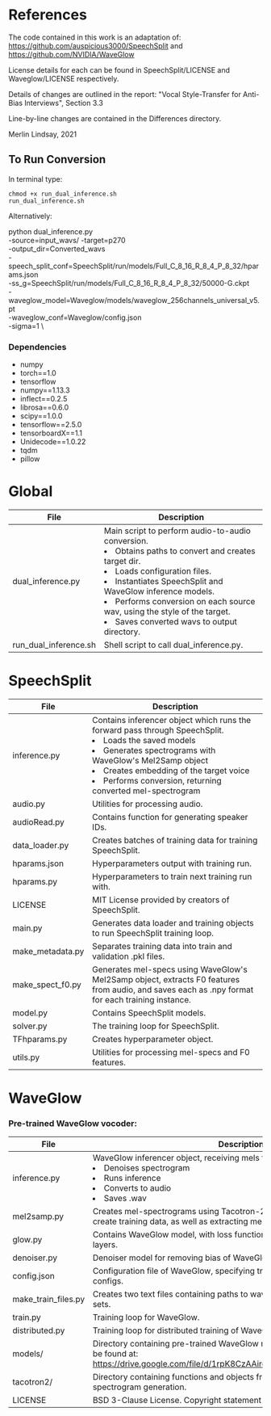 # References
The code contained in this work is an adaptation of:
https://github.com/auspicious3000/SpeechSplit and
https://github.com/NVIDIA/WaveGlow

License details for each can be found in SpeechSplit/LICENSE and 
Waveglow/LICENSE respectively. 

Details of changes are outlined in the report:
"Vocal Style-Transfer for Anti-Bias Interviews", Section 3.3

Line-by-line changes are contained in the Differences directory.

Merlin Lindsay, 2021

## To Run Conversion
In terminal type:

	chmod +x run_dual_inference.sh 
	run_dual_inference.sh

Alternatively:

python dual_inference.py \
	-source=input_wavs/
	-target=p270 \
	-output_dir=Converted_wavs \
	-speech_split_conf=SpeechSplit/run/models/Full_C_8_16_R_8_4_P_8_32/hparams.json \
	-ss_g=SpeechSplit/run/models/Full_C_8_16_R_8_4_P_8_32/50000-G.ckpt \
	-waveglow_model=Waveglow/models/waveglow_256channels_universal_v5.pt \
	-waveglow_conf=Waveglow/config.json \
	-sigma=1 \


<!-- WaveGlow -->
### Dependencies 
* numpy
* torch==1.0
* tensorflow
* numpy==1.13.3
* inflect==0.2.5
* librosa==0.6.0
* scipy==1.0.0
* tensorflow==2.5.0 
* tensorboardX==1.1
* Unidecode==1.0.22
* tqdm
* pillow

# Global

| File | Description |
|----------------|----------------|
| dual_inference.py | Main script to perform audio-to-audio conversion. <li>Obtains paths to convert and creates target dir.</li><li>Loads configuration files.</li><li>Instantiates SpeechSplit and WaveGlow inference models.</li><li>Performs conversion on each source wav, using the style of the target.</li><li>Saves converted wavs to output directory. </li> |
| run_dual_inference.sh | Shell script to call dual_inference.py. |



# SpeechSplit


| File | Description |
|----------------|----------------|
| inference.py | Contains inferencer object which runs the forward pass through SpeechSplit. <li> Loads the saved models</li><li> Generates spectrograms with WaveGlow's Mel2Samp object</li><li> Creates embedding of the target voice</li><li> Performs conversion, returning converted mel-spectrogram</li> |
| audio.py | Utilities for processing audio. |
| audioRead.py | Contains function for generating speaker IDs. |
| data_loader.py | Creates batches of training data for training SpeechSplit. |
| hparams.json | Hyperparameters output with training run. |
| hparams.py | Hyperparameters to train next training run with. |
| LICENSE | MIT License provided by creators of SpeechSplit. |
| main.py | Generates data loader and training objects to run SpeechSplit training loop. |
| make_metadata.py | Separates training data into train and validation .pkl files. |
| make_spect_f0.py | Generates mel-specs using WaveGlow's Mel2Samp object, extracts F0 features from audio, and saves each as .npy format for each training instance. |
| model.py | Contains SpeechSplit models. |
| solver.py | The training loop for SpeechSplit. |
| TFhparams.py | Creates hyperparameter object. |
| utils.py | Utilities for processing mel-specs and F0 features. |


# WaveGlow

### Pre-trained WaveGlow vocoder:

| File | Description |
|----------------|----------------|
| inference.py | WaveGlow inferencer object, receiving mels from SpeechSplit. <li>Denoises spectrogram</li><li>Runs inference</li><li>Converts to audio</li><li>Saves .wav</li> |
| mel2samp.py | Creates mel-spectrograms using Tacotron-2's STFT. This object is used to create training data, as well as extracting mel-specs during inference.|
| glow.py | Contains WaveGlow model, with loss function, and WaveNet affine coupling layers. |
| denoiser.py | Denoiser model for removing bias of WaveGlow from generated spectrogram |
| config.json | Configuration file of WaveGlow, specifying training, data and hyperparameter configs. |
| make_train_files.py | Creates two text files containing paths to wav files, split into training and test sets. |
| train.py | Training loop for WaveGlow. |
| distributed.py | Training loop for distributed training of WaveGlow across multiple GPUs.| 
| models/ | Directory containing pre-trained WaveGlow model. Pre-trained vocoder can be found at: https://drive.google.com/file/d/1rpK8CzAAirq9sWZhe9nlfvxMF1dRgFbF/view|
| tacotron2/ | Directory containing functions and objects from Tacotron-2 for mel-spectrogram generation. |
| LICENSE | BSD 3-Clause License. Copyright statement from Nvidia. |